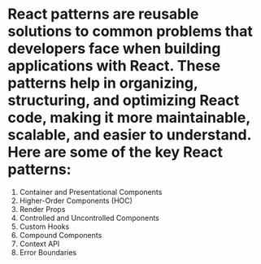 # React patterns are reusable solutions to common problems that developers face when building applications with React. These patterns help in organizing, structuring, and optimizing React code, making it more maintainable, scalable, and easier to understand. Here are some of the key React patterns:

1. Container and Presentational Components
2. Higher-Order Components (HOC)
3. Render Props
4. Controlled and Uncontrolled Components
5. Custom Hooks
6. Compound Components
7. Context API
8. Error Boundaries
